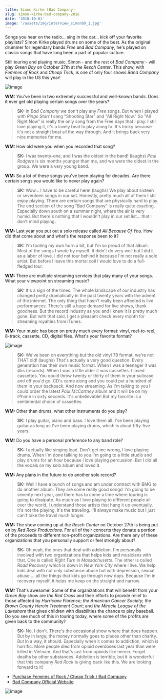 ```yaml
---
title: Simon Kirke (Bad Company)
slug: simon-kirke-bad-company-2018
date: '2018-10-01'
image: '/assets/img/interview_simon00_1.jpg'
---
```


Songs you hear on the radio... sing in the car... kick off your favorite playlists? Simon Kirke played drums on some of the best. As the original drummer for legendary bands *Free* and *Bad Company*, he's played on classic songs that have long been a part of popular culture. 

Still touring and playing music, Simon - and the rest of *Bad Company* - will play *Green Bay* on October 27th at *the Resch Center*. This show, with *Femmes of Rock* and *Cheap Trick*, is one of only four shows *Band Company* will play in the US this year! 

![image](/assets/img/interview_simon1.jpg)

**WM:**
You've been in two extremely successful and well-known bands. Does it ever get old playing certain songs over the years?

> **SK:** In *Bad Company* we don't play any *Free* songs. But when I played with *Ringo Starr* I sang "Shooting Star" and "All Right Now." So "All Right Now" is really the only song from the Free days that I play. I still love playing it, it's a lovely beat to play along to. It's tricky because it's not a straight beat all the way through. And it brings back very nice memories for me.

**WM:**
How old were you when you recorded that song?

> **SK:** I was twenty-one, and I was the oldest in the band! (laughs) *Paul Rodgers* is six months younger than me, and we were the oldest in the group. We were a very young band.

**WM:**
So a lot of these songs you've been playing for decades. Are there certain songs you would like to never play again?

> **SK:** Wow… I have to be careful here! (laughs) We play about sixteen or seventeen songs in our set. Honestly, pretty much all of them I still enjoy playing. There are certain songs that are physically hard to play. The end section of the song "Bad Company" is really quite exacting. Especially down south on a summer night, where the air is very humid. But there's nothing that I wouldn't play in our set list... that I don't mind playing.

**WM:**
Last year you put out a solo release called *All Because Of You*. How did that come about and what's the response been to it?

> **SK:** I'm tooting my own horn a bit, but I'm so proud of that album. Most of the songs I wrote by myself. It didn't do very well but I did it as a labor of love. I did not tour behind it because I'm not really a solo artist. But before I leave this mortal coil I would love to do a full-fledged tour. 

**WM:**
There are multiple streaming services that play many of your songs. What your viewpoint on streaming music?

> **SK:** It's a sign of the times. The whole landscape of our industry has changed pretty dramatically in the past twenty years with the advent of the internet. The only thing that hasn't really been affected is live performances. There's still a huge demand for live shows, thank goodness. But the record industry as you and I knew it is pretty much gone. But with that said, I get a pleasant check every month for streaming royalties from iTunes. 

**WM:**
Your music has been on pretty much every format: vinyl, reel-to-reel, 8-track, cassette, CD, digital files. What's your favorite format? 

![image](/assets/img/interview_simon2.jpg)

> **SK:** We've been on everything but the old vinyl 78 format, we're not THAT old! (laughs) That's actually a very good question. Every generation has their own music format. When I was a teenager it was 45s (records). When I was a little older it was cassettes. I loved cassettes. You could throw twenty or thirty of them in your suitcase and off you'd go. CD's came along and you could put a hundred of them in your backpack. And now streaming. As I'm talking to you I could order the latest *Paul McCartney* album and it will be on my iPhone in sixty seconds. It's unbelievable! But my favorite is a sentimental choice of cassettes.

**WM:**
Other than drums, what other instruments do you play?

> **SK:** I play guitar, piano and bass. I love them all. I've been playing guitar as long as I've been playing drums, which is about fifty-five years. 

**WM:**
Do you have a personal preference to any band role?

> **SK:** I actually like singing lead. Don't get me wrong, I love playing drums. When I'm done talking to you I'm going to a little studio and play drums for an hour because I love playing percussion. But I did all the vocals on my solo album and loved it. 

**WM:**
Any plans in the future to do another solo record? 

> **SK:** Well I have a bunch of songs and am under contract with BMG to do another album. They are some really good songs! I'm going to be seventy next year, and there has to come a time where touring is going to dissipate. As much as I love playing to different people all over the world, I understand those artists that hang it up eventually. It's not the playing, it's the traveling. I'll always make music but I just can't take the travel much longer.

**WM:**
The show coming up at *the Resch Center* on October 27th is being put on by *Red Rock Productions*. For all of their concerts they donate a portion of the proceeds to different non-profit organizations. Are there any of these organizations that you personally support or feel strongly about?

> **SK:** Oh yeah, the ones that deal with addiction. I'm personally involved with two organizations that helps kids and musicians with that. One is called *Right Turn* in *Massachusetts*. The other is called *Road Recovery* which is down in *New York City* where I live. We help kids deal with not only substance abuse but with depression, sexual abuse … all the things that kids go through now days. Because I'm in recovery myself, it helps me keep on the straight and narrow. 

**WM:**
That's awesome! Some of the organizations that will benefit from your *Green Bay* show are *the Red Cross* and their efforts to provide relief to those affected by *Hurricane Florence*; *the American Cancer Society*; *the Brown County Heroin Treatment Court*; and *the Miracle League of the Lakeshore* that gives children with disabilities the chance to play baseball. Do you see much of this in touring today, where some of the profits are given back to the community? 

> **SK:** No, I don't. There's the occasional show where that does happen. But by in large, the money normally goes to places other than charity. But in a way, it should. Especially when it comes to addiction, which is horrific. More people died from opioid overdoses last year than were killed in Vietnam. And that's just from opioids like heroin. Forget deaths by other substances. Addiction is terrible, but it is wonderful that this company *Red Rock* is giving back like this. We are looking forward to it! 

* [Purchase Femmes of Rock / Cheap Trick / Bad Company](https://ev3.evenue.net/cgi-bin/ncommerce3/SEGetEventInfo?ticketCode=GS%3APMI%3ARC18%3ABC1027%3A&linkID=pmi&_ga=2.24874872.390719034.1536689239-510396394.1536689239)
* [Bad Company Official Website](http://www.badcompany.com/)

![image](/assets/img/interview_simon3.jpg)
